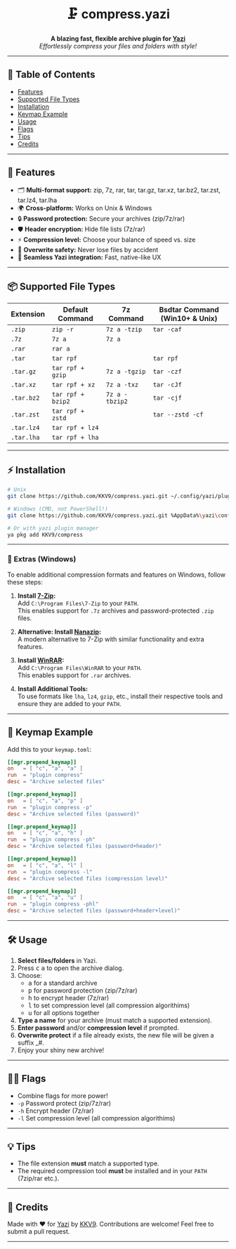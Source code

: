 <h1 align="center">🗜️ compress.yazi</h1>
<p align="center">
  <b>A blazing fast, flexible archive plugin for <a href="https://github.com/sxyazi/yazi">Yazi</a></b><br>
  <i>Effortlessly compress your files and folders with style!</i>
</p>

---

## 📖 Table of Contents

- [Features](#-features)
- [Supported File Types](#-supported-file-types)
- [Installation](#%EF%B8%8F-installation)
- [Keymap Example](#-keymap-example)
- [Usage](#%EF%B8%8F-usage)
- [Flags](#%EF%B8%8F-flags)
- [Tips](#-tips)
- [Credits](#-credits)

---

## 🚀 Features

- 🗂️ **Multi-format support:** zip, 7z, rar, tar, tar.gz, tar.xz, tar.bz2, tar.zst, tar.lz4, tar.lha
- 🌍 **Cross-platform:** Works on Unix & Windows
- 🔒 **Password protection:** Secure your archives (zip/7z/rar)
- 🛡️ **Header encryption:** Hide file lists (7z/rar)
- ⚡ **Compression level:** Choose your balance of speed vs. size
- 🛑 **Overwrite safety:** Never lose files by accident
- 🎯 **Seamless Yazi integration:** Fast, native-like UX

---

## 📦 Supported File Types

| Extension     | Default Command   | 7z Command     | Bsdtar Command (Win10+ & Unix) |
| ------------- | ----------------- | -------------- | ------------------------------ |
| `.zip`        | `zip -r`          | `7z a -tzip`   | `tar -caf`                     |
| `.7z`         | `7z a`            | `7z a`         |                                |
| `.rar`        | `rar a`           |                |                                |
| `.tar`        | `tar rpf`         |                | `tar rpf`                      |
| `.tar.gz`     | `tar rpf + gzip`  | `7z a -tgzip`  | `tar -czf`                     |
| `.tar.xz`     | `tar rpf + xz`    | `7z a -txz`    | `tar -cJf`                     |
| `.tar.bz2`    | `tar rpf + bzip2` | `7z a -tbzip2` | `tar -cjf`                     |
| `.tar.zst`    | `tar rpf + zstd`  |                | `tar --zstd -cf`               |
| `.tar.lz4`    | `tar rpf + lz4`   |                |                                |
| `.tar.lha`    | `tar rpf + lha`   |                |                                |

---

## ⚡️ Installation

```bash
# Unix
git clone https://github.com/KKV9/compress.yazi.git ~/.config/yazi/plugins/compress.yazi

# Windows (CMD, not PowerShell!)
git clone https://github.com/KKV9/compress.yazi.git %AppData%\yazi\config\plugins\compress.yazi

# Or with yazi plugin manager
ya pkg add KKV9/compress
```

---

### 🔧 Extras (Windows)

To enable additional compression formats and features on Windows, follow these steps:

1. **Install [7-Zip](https://www.7-zip.org/):**  
   Add `C:\Program Files\7-Zip` to your `PATH`.  
   This enables support for `.7z` archives and password-protected `.zip` files.

2. **Alternative: Install [Nanazip](https://github.com/M2Team/NanaZip):**  
   A modern alternative to 7-Zip with similar functionality and extra features.

3. **Install [WinRAR](https://www.win-rar.com/download.html):**  
   Add `C:\Program Files\WinRAR` to your `PATH`.  
   This enables support for `.rar` archives.

4. **Install Additional Tools:**  
   To use formats like `lha`, `lz4`, `gzip`, etc., install their respective tools and ensure they are added to your `PATH`.

---

## 🎹 Keymap Example

Add this to your `keymap.toml`:


```toml
[[mgr.prepend_keymap]]
on   = [ "c", "a", "a" ]
run  = "plugin compress"
desc = "Archive selected files"

[[mgr.prepend_keymap]]
on   = [ "c", "a", "p" ]
run  = "plugin compress -p"
desc = "Archive selected files (password)"

[[mgr.prepend_keymap]]
on   = [ "c", "a", "h" ]
run  = "plugin compress -ph"
desc = "Archive selected files (password+header)"

[[mgr.prepend_keymap]]
on   = [ "c", "a", "l" ]
run  = "plugin compress -l"
desc = "Archive selected files (compression level)"

[[mgr.prepend_keymap]]
on   = [ "c", "a", "u" ]
run  = "plugin compress -phl"
desc = "Archive selected files (password+header+level)"
```

---

## 🛠️ Usage

1. **Select files/folders** in Yazi.
2. Press <kbd>c</kbd> <kbd>a</kbd> to open the archive dialog.
3. Choose:
   - <kbd>a</kbd> for a standard archive
   - <kbd>p</kbd> for password protection (zip/7z/rar)
   - <kbd>h</kbd> to encrypt header (7z/rar)
   - <kbd>l</kbd> to set compression level (all compression algorithims)
   - <kbd>u</kbd> for all options together
4. **Type a name** for your archive (must match a supported extension).
5. **Enter password** and/or **compression level** if prompted.
6. **Overwrite protect** if a file already exists, the new file will be given a suffix _#.
7. Enjoy your shiny new archive!

---

## 🏳️‍🌈 Flags

- Combine flags for more power!
- `-p` Password protect (zip/7z/rar)
- `-h` Encrypt header (7z/rar)
- `-l` Set compression level (all compression algorithims)

---

## 💡 Tips

- The file extension **must** match a supported type.
- The required compression tool **must** be installed and in your `PATH` (7zip/rar etc.).

---

## 📣 Credits

Made with ❤️ for [Yazi](https://github.com/sxyazi/yazi) by [KKV9](https://github.com/KKV9).
Contributions are welcome! Feel free to submit a pull request.

---
